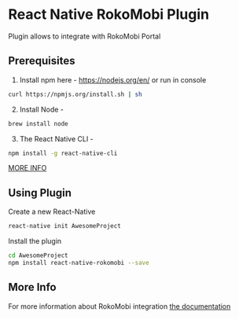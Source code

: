 # React Native RokoMobi Plugin

Plugin allows to integrate with RokoMobi Portal

## Prerequisites

1) Install npm here - https://nodejs.org/en/
or run in console 

```bash
curl https://npmjs.org/install.sh | sh
```

2) Install Node - 

```bash
brew install node
```

3) The React Native CLI  - 

```bash
npm install -g react-native-cli
```

[MORE INFO](https://facebook.github.io/react-native/docs/getting-started.html)

## Using Plugin

Create a new React-Native

```bash
react-native init AwesomeProject
```

Install the plugin

```bash
cd AwesomeProject
npm install react-native-rokomobi --save
```

## More Info

For more information about RokoMobi integration [the documentation](http://docs.roko.mobi/docs/cordova)
